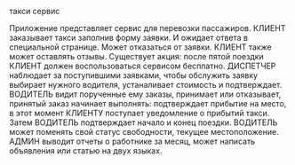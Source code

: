 такси сервис

Приложение представляет сервис для перевозки пассажиров. КЛИЕНТ заказывает такси заполнив форму заявки.
И ожидает ответа в специальной странице. Может отказаться от заявки. КЛИЕНТ также может оставлять отзывы. Существует акция:
после пятой поездки КЛИЕНТ должен воспользоваться сервисом бесплатно. ДИСПЕТЧЕР наблюдает за поступившими заявками,
чтобы обслужить заявку выбирает нужного водителя, устаналивает стоимость и подтверждает. ВОДИТЕЛЬ видит порученные ему
заказы, принимает или отказывает, принятый заказ начинает выполнять: подтверждает прибытие на место, в этот момент КЛИЕНТУ
поступает уведомление о прибытий такси. Затем ВОДИТЕЛЬ подтверждает начало и конец поездки. ВОДИТЕЛЬ может поменять свой статус
свободности, текущее местоположение. АДМИН выводит отчеты о работнике за месяц, может написать объявления или статью на двух языках.